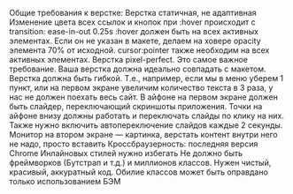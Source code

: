 Общие требования к верстке:
    Верстка статичная, не адаптивная
    Изменение цвета всех ссылок и кнопок при :hover происходит с transition: ease-in-out 0.25s
    :hover должен быть на всех активных элементах. Если он не указан в макете, делаем на ховере opacity элемента 70% от исходной. cursor:pointer также необходим на всех активных элементах.
    Верстка pixel-perfect. Это самое важное требование. Ваша верстка должна идеально совпадать с макетом.
    Верстка должна быть гибкой. Т.е., например, если мы в меню уберем 1 пункт, или на первом экране увеличим количество текста в 3 раза, у нас не должен поехать весь сайт.
    В айфоне на первом экране должен быть слайдер, переключающий скриншоты приложения. Точки на айфоне внизу должны работать и переключать слайды по клику на них. Также нужно включить автопереключение слайдов каждые 2 секунды.
    Монитор на втором экране — картинка, верстать контент внутри него не надо, просто вставить
    Кроссбраузерность: последняя версия Chrome
    Инлайновых стилей нужно избегать
    Не должно быть фреймворков (Бутстрап и т.д.) и миллионов классов. Нужен чистый, красивый, аккуратный код. Обилие классов может быть оправдано только использованием БЭМ
